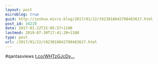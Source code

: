 ```yaml
---
layout: post
microblog: true
guid: http://joshua.micro.blog/2017/01/22/t823018842708463617.html
post_id: 34219
date: 2017-01-22T15:05:57+1100
lastmod: 2019-07-30T17:41:20+1100
type: post
url: /2017/01/22/t823018842708463617.html
---
```

#qantasviews [t.co/WHTzGJcDy...](https://t.co/WHTzGJcDy9)

